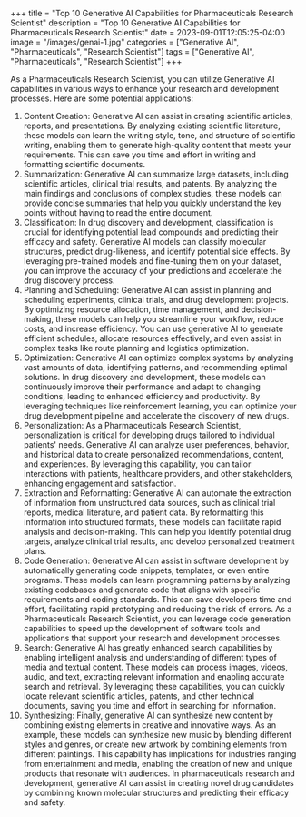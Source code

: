 +++
title = "Top 10 Generative AI Capabilities for Pharmaceuticals Research Scientist"
description = "Top 10 Generative AI Capabilities for Pharmaceuticals Research Scientist"
date = 2023-09-01T12:05:25-04:00
image = "/images/genai-1.jpg"
categories = ["Generative AI", "Pharmaceuticals", "Research Scientist"]
tags = ["Generative AI", "Pharmaceuticals", "Research Scientist"]
+++

As a Pharmaceuticals Research Scientist, you can utilize Generative AI capabilities in various ways to enhance your research and development processes. Here are some potential applications:

1. Content Creation: Generative AI can assist in creating scientific articles, reports, and presentations. By analyzing existing scientific literature, these models can learn the writing style, tone, and structure of scientific writing, enabling them to generate high-quality content that meets your requirements. This can save you time and effort in writing and formatting scientific documents.
2. Summarization: Generative AI can summarize large datasets, including scientific articles, clinical trial results, and patents. By analyzing the main findings and conclusions of complex studies, these models can provide concise summaries that help you quickly understand the key points without having to read the entire document.
3. Classification: In drug discovery and development, classification is crucial for identifying potential lead compounds and predicting their efficacy and safety. Generative AI models can classify molecular structures, predict drug-likeness, and identify potential side effects. By leveraging pre-trained models and fine-tuning them on your dataset, you can improve the accuracy of your predictions and accelerate the drug discovery process.
4. Planning and Scheduling: Generative AI can assist in planning and scheduling experiments, clinical trials, and drug development projects. By optimizing resource allocation, time management, and decision-making, these models can help you streamline your workflow, reduce costs, and increase efficiency. You can use generative AI to generate efficient schedules, allocate resources effectively, and even assist in complex tasks like route planning and logistics optimization.
5. Optimization: Generative AI can optimize complex systems by analyzing vast amounts of data, identifying patterns, and recommending optimal solutions. In drug discovery and development, these models can continuously improve their performance and adapt to changing conditions, leading to enhanced efficiency and productivity. By leveraging techniques like reinforcement learning, you can optimize your drug development pipeline and accelerate the discovery of new drugs.
6. Personalization: As a Pharmaceuticals Research Scientist, personalization is critical for developing drugs tailored to individual patients' needs. Generative AI can analyze user preferences, behavior, and historical data to create personalized recommendations, content, and experiences. By leveraging this capability, you can tailor interactions with patients, healthcare providers, and other stakeholders, enhancing engagement and satisfaction.
7. Extraction and Reformatting: Generative AI can automate the extraction of information from unstructured data sources, such as clinical trial reports, medical literature, and patient data. By reformatting this information into structured formats, these models can facilitate rapid analysis and decision-making. This can help you identify potential drug targets, analyze clinical trial results, and develop personalized treatment plans.
8. Code Generation: Generative AI can assist in software development by automatically generating code snippets, templates, or even entire programs. These models can learn programming patterns by analyzing existing codebases and generate code that aligns with specific requirements and coding standards. This can save developers time and effort, facilitating rapid prototyping and reducing the risk of errors. As a Pharmaceuticals Research Scientist, you can leverage code generation capabilities to speed up the development of software tools and applications that support your research and development processes.
9. Search: Generative AI has greatly enhanced search capabilities by enabling intelligent analysis and understanding of different types of media and textual content. These models can process images, videos, audio, and text, extracting relevant information and enabling accurate search and retrieval. By leveraging these capabilities, you can quickly locate relevant scientific articles, patents, and other technical documents, saving you time and effort in searching for information.
10. Synthesizing: Finally, generative AI can synthesize new content by combining existing elements in creative and innovative ways. As an example, these models can synthesize new music by blending different styles and genres, or create new artwork by combining elements from different paintings. This capability has implications for industries ranging from entertainment and media, enabling the creation of new and unique products that resonate with audiences. In pharmaceuticals research and development, generative AI can assist in creating novel drug candidates by combining known molecular structures and predicting their efficacy and safety.